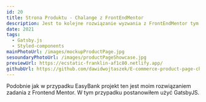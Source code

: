 ```yaml
---
id: 20
title: Strona Produktu - Chalange z FrontEndMentor
description: Jest to kolejne rozwiązanie wyzwania z FrontEndMentor tym razem z użyciem Gatsby, jest to typowa strona produktu w aplikacji e-comerce.
date: 2021
tags:
  - Gatsby.js
  - Styled-components
mainPhotoUrl: /images/mockupProductPage.jpg
sesoundaryPhotoUrl: /images/productPageShowcase.jpg
previewUrl: https://ecstatic-franklin-af1c80.netlify.app/
githubUrl: https://github.com/dawidwojtaszek/E-commerce-product-page-challenge
---
```


Podobnie jak w przypadku EasyBank projekt ten jest moim rozwiązaniem zadania z Frontend Mentor. W tym przypadku postanowiłem użyć GatsbyJS.
